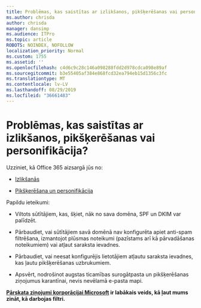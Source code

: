 ```yaml
---
title: Problēmas, kas saistītas ar izlikšanos, pikšķerēšanas vai personifikācija?
ms.author: chrisda
author: chrisda
manager: dansimp
ms.audience: ITPro
ms.topic: article
ROBOTS: NOINDEX, NOFOLLOW
localization_priority: Normal
ms.custom: 1755
ms.assetid: ''
ms.openlocfilehash: c4d6c9c28c146a098288fdd2d978cdca098e89af
ms.sourcegitcommit: b3e55405af384e868fcd32ea794eb15d1356c3fc
ms.translationtype: MT
ms.contentlocale: lv-LV
ms.lasthandoff: 08/29/2019
ms.locfileid: "36661483"
---
```

# <a name="issues-with-spoofing-phishing-or-impersonation"></a>Problēmas, kas saistītas ar izlikšanos, pikšķerēšanas vai personifikācija?

Uzziniet, kā Office 365 aizsargā jūs no:

- [Izlikšanās](https://docs.microsoft.com/office365/securitycompliance/anti-spoofing-protection)

- [Pikšķerēšana un personifikācija](https://docs.microsoft.com/office365/securitycompliance/atp-anti-phishing)

Papildu ieteikumi:

- Viltots sūtītājiem, kas, šķiet, nāk no sava domēna, SPF un DKIM var palīdzēt.

- Pārbaudiet, vai sūtītājiem savā domēnā nav konfigurēta apiet anti-spam filtrēšana, izmantojot plūsmas noteikumi (pazīstams arī kā pārvadāšanas noteikumiem) vai atļaut saraksta ievadnes.

- Pārbaudiet, vai neesat konfigurējis lietotājiem atļautu saraksta ievadnes, kas ļautu pikšķerēšanas uzbrukumiem.

- Apsvērt, nodrošinot augstas ticamības surogātpasta un pikšķerēšanas ziņojumus karantīnai, nevis nevēlamā e-pasta mapi.

**[Pārskata ziņojumi korporācijai Microsoft](https://support.office.com/article/b5caa9f1-cdf3-4443-af8c-ff724ea719d2) ir labākais veids, kā ļaut mums zināt, kā darbojas filtri.**
